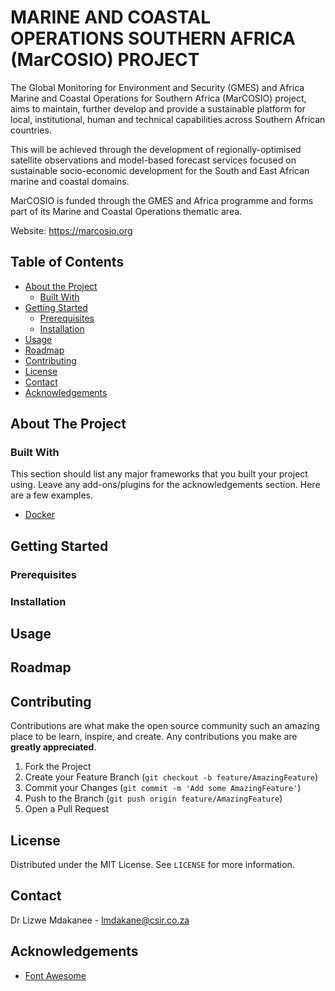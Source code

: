 <!-- PROJECT LOGO -->

# MARINE AND COASTAL OPERATIONS SOUTHERN AFRICA (MarCOSIO) PROJECT

The Global Monitoring for Environment and Security (GMES) and Africa Marine and Coastal Operations for Southern Africa (MarCOSIO) project, aims to maintain, further develop and provide a sustainable platform for local, institutional, human and technical capabilities across Southern African countries.

This will be achieved through the development of regionally-optimised satellite observations and model-based forecast services focused on sustainable socio-economic development for the South and East African marine and coastal domains.

MarCOSIO is funded through the GMES and Africa programme and forms part of its Marine and Coastal Operations thematic area.

Website: https://marcosio.org

<!-- TABLE OF CONTENTS -->
## Table of Contents
* [About the Project](#about-the-project)
  * [Built With](#built-with)
* [Getting Started](#getting-started)
  * [Prerequisites](#prerequisites)
  * [Installation](#installation)
* [Usage](#usage)
* [Roadmap](#roadmap)
* [Contributing](#contributing)
* [License](#license)
* [Contact](#contact)
* [Acknowledgements](#acknowledgements)

<!-- ABOUT THE PROJECT -->
## About The Project

### Built With
This section should list any major frameworks that you built your project using. Leave any add-ons/plugins for the acknowledgements section. Here are a few examples.
* [Docker](https://www.docker.com)


<!-- GETTING STARTED -->
## Getting Started
### Prerequisites
### Installation
<!-- USAGE EXAMPLES -->
## Usage
<!-- ROADMAP -->
## Roadmap
<!-- CONTRIBUTING -->
## Contributing
Contributions are what make the open source community such an amazing place to be learn, inspire, and create. Any contributions you make are **greatly appreciated**.

1. Fork the Project
2. Create your Feature Branch (`git checkout -b feature/AmazingFeature`)
3. Commit your Changes (`git commit -m 'Add some AmazingFeature'`)
4. Push to the Branch (`git push origin feature/AmazingFeature`)
5. Open a Pull Request

<!-- LICENSE -->
## License
Distributed under the MIT License. See `LICENSE` for more information.


<!-- CONTACT -->
## Contact
Dr Lizwe Mdakanee - lmdakane@csir.co.za

<!-- ACKNOWLEDGEMENTS -->
## Acknowledgements
* [Font Awesome](https://fontawesome.com)

